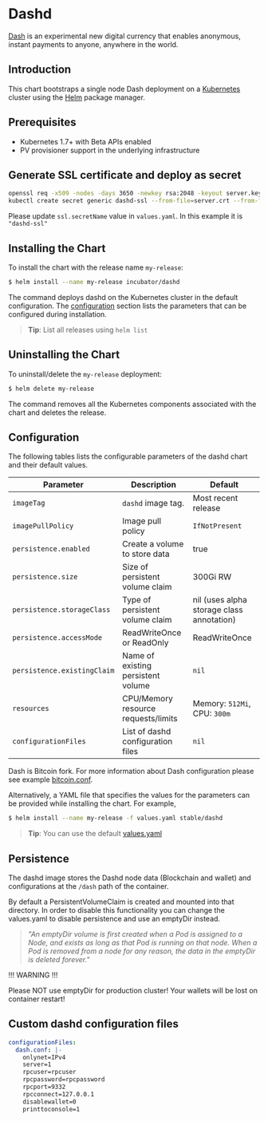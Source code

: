 # Dashd

[Dash](https://www.dash.org/) is an experimental new digital currency that enables anonymous, instant payments to anyone, anywhere in the world. 

## Introduction

This chart bootstraps a single node Dash deployment on a [Kubernetes](http://kubernetes.io) cluster using the [Helm](https://helm.sh) package manager.

## Prerequisites

- Kubernetes 1.7+ with Beta APIs enabled
- PV provisioner support in the underlying infrastructure

## Generate SSL certificate and deploy as secret

```bash
openssl req -x509 -nodes -days 3650 -newkey rsa:2048 -keyout server.key -out server.crt
kubectl create secret generic dashd-ssl --from-file=server.crt --from-file=server.key
```

Please update `ssl.secretName` value in `values.yaml`. In this example it is `"dashd-ssl"`

## Installing the Chart

To install the chart with the release name `my-release`:

```bash
$ helm install --name my-release incubator/dashd
```

The command deploys dashd on the Kubernetes cluster in the default configuration.
The [configuration](#configuration) section lists the parameters that can be configured during installation.

> **Tip**: List all releases using `helm list`

## Uninstalling the Chart

To uninstall/delete the `my-release` deployment:

```bash
$ helm delete my-release
```

The command removes all the Kubernetes components associated with the chart and deletes the release.

## Configuration

The following tables lists the configurable parameters of the dashd chart and their default values.

| Parameter                  | Description                        | Default                                                    |
| -----------------------    | ---------------------------------- | ---------------------------------------------------------- |
| `imageTag`                 | `dashd` image tag.                 | Most recent release                                        |
| `imagePullPolicy`          | Image pull policy                  | `IfNotPresent`                                             |                                               |
| `persistence.enabled`      | Create a volume to store data      | true                                                       |
| `persistence.size`         | Size of persistent volume claim    | 300Gi RW                                                     |
| `persistence.storageClass` | Type of persistent volume claim    | nil  (uses alpha storage class annotation)                 |
| `persistence.accessMode`   | ReadWriteOnce or ReadOnly          | ReadWriteOnce                                              |
| `persistence.existingClaim`| Name of existing persistent volume | `nil`
| `resources`                | CPU/Memory resource requests/limits | Memory: `512Mi`, CPU: `300m`                              |
| `configurationFiles`       | List of dashd configuration files  | `nil`


Dash is Bitcoin fork. For more information about Dash configuration please see example [bitcoin.conf](https://github.com/dash-project/dash/blob/master/contrib/debian/examples/bitcoin.conf).

Alternatively, a YAML file that specifies the values for the parameters can be provided while installing the chart. For example,

```bash
$ helm install --name my-release -f values.yaml stable/dashd
```

> **Tip**: You can use the default [values.yaml](values.yaml)

## Persistence

The dashd image stores the Dashd node data (Blockchain and wallet) and configurations at the `/dash` path of the container.

By default a PersistentVolumeClaim is created and mounted into that directory. In order to disable this functionality
you can change the values.yaml to disable persistence and use an emptyDir instead.

> *"An emptyDir volume is first created when a Pod is assigned to a Node, and exists as long as that Pod is running on that node. When a Pod is removed from a node for any reason, the data in the emptyDir is deleted forever."*

!!! WARNING !!!

Please NOT use emptyDir for production cluster! Your wallets will be lost on container restart!

## Custom dashd configuration files

```yaml
configurationFiles:
  dash.conf: |-
    onlynet=IPv4
    server=1
    rpcuser=rpcuser
    rpcpassword=rpcpassword
    rpcport=9332
    rpcconnect=127.0.0.1
    disablewallet=0
    printtoconsole=1
```
